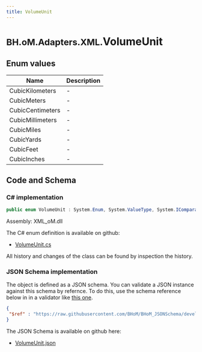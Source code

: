 ```yaml
---
title: VolumeUnit
---
```


# <small>BH.oM.Adapters.XML.</small>**VolumeUnit**



## Enum values

| Name            | Description                                                    |
|-----------------|----------------------------------------------------------------|
| CubicKilometers |  -  |
| CubicMeters |  -  |
| CubicCentimeters |  -  |
| CubicMillimeters |  -  |
| CubicMiles |  -  |
| CubicYards |  -  |
| CubicFeet |  -  |
| CubicInches |  -  |


## Code and Schema

### C# implementation

``` C# title="C#"
public enum VolumeUnit : System.Enum, System.ValueType, System.IComparable, System.ISpanFormattable, System.IFormattable, System.IConvertible
```

Assembly: XML_oM.dll

The C# enum definition is available on github:

- [VolumeUnit.cs](https://github.com/BHoM/XML_Toolkit/blob/develop/XML_oM/GBXML\Enums\VolumeUnit.cs)

All history and changes of the class can be found by inspection the history.
### JSON Schema implementation

The object is defined as a JSON schema. You can validate a JSON instance against this schema by refernce. To do this, use the schema reference below in in a validator like [this one](https://www.jsonschemavalidator.net/).

``` json title="JSON Schema"
{
 "$ref" : "https://raw.githubusercontent.com/BHoM/BHoM_JSONSchema/develop/XML_oM/VolumeUnit.json"
}
```

The JSON Schema is available on github here:

- [VolumeUnit.json](https://github.com/BHoM/BHoM_JSONSchema/blob/develop/XML_oM/VolumeUnit.json)
